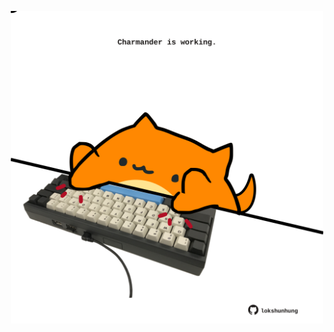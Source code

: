 <!-- built at 01/11/2024, 03:11:54 UTC -->
<p align="center">
  <img width="500" height="500" src="./ReadmeImage.svg">
</p>
